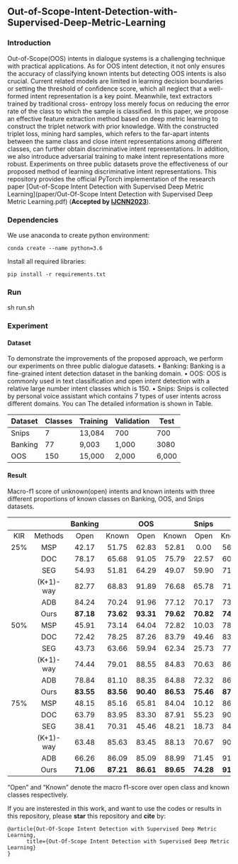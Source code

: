 ## Out-of-Scope-Intent-Detection-with-Supervised-Deep-Metric-Learning
### Introduction
Out-of-Scope(OOS) intents in dialogue systems is a challenging technique with practical applications. As for OOS intent detection, it not only ensures the accuracy of classifying known intents but detecting OOS intents is also crucial. Current related models are limited in learning decision boundaries or setting the threshold of confidence score, which all neglect that a well-formed intent representation is a key point. Meanwhile, text extractors trained by traditional cross- entropy loss merely focus on reducing the error rate of the class to which the sample is classified. 
In this paper, we propose an effective feature extraction method based on deep metric learning to construct the triplet network with prior knowledge. With the constructed triplet loss, mining hard samples, which refers to the far-apart intents between the same class and close intent representations among different classes, can further obtain discriminative intent representations. In addition, we also introduce adversarial training to make intent representations more robust. Experiments on three public datasets prove the effectiveness of our proposed method of learning discriminative intent representations.
This repository provides the official PyTorch implementation of the research paper [Out-of-Scope Intent Detection with Supervised Deep Metric Learning](paper/Out-Of-Scope Intent Detection with Supervised Deep Metric Learning.pdf) (**Accepted by [IJCNN2023](https://2023.ijcnn.org/)**).

### Dependencies 

We use anaconda to create python environment:
```
conda create --name python=3.6
```
Install all required libraries:
```
pip install -r requirements.txt
```
### Run
sh run.sh

### Experiment
#### Dataset
To demonstrate the improvements of the proposed approach, we perform our experiments on three public dialogue datasets.
• Banking: Banking is a fine-grained intent detection dataset in the banking domain.
• OOS: OOS is commonly used in text classification and open intent detection with a relative large number intent classes which is 150.
• Snips: Snips is collected by personal voice assistant which contains 7 types of user intents across different domains.
You can 
The detailed information is shown in Table.

|  Dataset   | Classes  | Training  | Validation  | Test  |
|  ----  | ----  |----  |----  |----  |
| Snips  | 7 |13,084 |700 |700 |
| Banking  | 77 |9,003 |1,000 |3080 |
| OOS  | 150 |15,000 |2,000 |6,000 |

#### Result
Macro-f1 score of unknown(open) intents and known intents with three different proportions of known classes on Banking, OOS, and Snips datasets.

| | | Banking     |  | OOS      |  |  Snips     |  |  
|:-----:|:-----:|:-----:|:-----:|:-----:|:-----:|:-----:|:-----:|
| KIR | Methods | Open | Known | Open | Known | Open | Known | 
|25%| MSP      |42.17| 51.75 |62.83  | 52.81 | 0.00 | 56.71 | 
| | DOC         | 78.17 | 65.68 | 91.05 | 75.79 | 22.57 |60.53 | 
| | SEG         | 54.93 | 51.81 | 64.29 | 49.07 | 59.90 | 71.48|  
| | (K+1)-way   | 82.77 | 68.83 | 91.89 | 76.68 | 65.78 | 71.51 | 
| | ADB  | 84.24 | 70.24 | 91.96 | 77.12 | 70.17 | 73.56 | 
| | Ours     | __87.18__ | __73.62__ | __93.31__ | __79.62__ | __70.82__ |__74.62__|
|50%| MSP      |45.91| 73.14 |64.04  | 72.82 | 10.03 | 78.24 | 
| | DOC      | 72.42 | 78.25 | 87.26 | 83.79 | 49.46 |83.51 | 
| | SEG  | 43.73 | 63.66 | 59.94 | 62.34 | 25.73 | 77.48|  
| | (K+1)-way  | 74.44 | 79.01 | 88.55 | 84.83 | 70.63 | 86.59 | 
| | ADB  | 78.84 | 81.10 | 88.35 | 84.88 | 72.32 | 86.54 | 
| | Ours     | __83.55__ | __83.56__ | __90.40__ | __86.53__ | __75.46__ |__87.45__|
|75%| MSP      |48.15| 85.16 |65.81  | 84.04 | 10.12 | 86.52 | 
| | DOC      | 63.79 | 83.95 | 83.30 | 87.91 | 55.23 |90.20 | 
| | SEG  | 38.41 | 70.31 | 45.46 | 48.21 | 18.73 | 84.69|  
| | (K+1)-way  | 63.48 | 85.63 | 83.45 | 88.13 | 70.67 | 90.76 | 
| | ADB  | 66.26 | 86.09 | 85.09 | 88.99 | 71.45 | 91.16 | 
| | Ours     | __71.06__ | __87.21__ | __86.61__ | __89.65__ | __74.28__ |__91.37__|

“Open” and “Known” denote the macro f1-score over open class and known classes respectively.

If you are insterested in this work, and want to use the codes or results in this repository, please **star** this repository and **cite** by:
```
@article{Out-Of-Scope Intent Detection with Supervised Deep Metric Learning, 
      title={Out-Of-Scope Intent Detection with Supervised Deep Metric Learning}
}
```